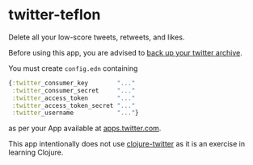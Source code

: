 # twitter-teflon

Delete all your low-score tweets, retweets, and likes.

Before using this app, you are advised to [back up your twitter archive](https://twitter.com/settings/account).

You must create `config.edn` containing

```clojure
{:twitter_consumer_key        "..."
 :twitter_consumer_secret     "..."
 :twitter_access_token        "..."
 :twitter_access_token_secret "..."
 :twitter_username            "..."}
```

as per your App available at [apps.twitter.com](https://apps.twitter.com).

This app intentionally does not use [clojure-twitter](https://github.com/mattrepl/clojure-twitter/) as it is an exercise in learning Clojure.
